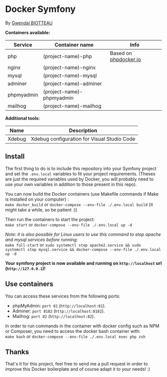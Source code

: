 # Docker Symfony

By [Gwendal BIOTTEAU](https://gwendalbiotteau.fr)

**Containers available:**

| Service    | Container name            | Info                                          |
| ---------- | ------------------------- | --------------------------------------------- |
| php        | (project-name)-php        | Based on [phpdocker.io](https://phpdocker.io) |
| nginx      | (project-name)-nginx      |                                               |
| mysql      | (project-name)-mysql      |                                               |
| adminer    | (project-name)-adminer    |                                               |
| phpmyadmin | (project-name)-phpmyadmin |                                               |
| mailhog    | (project-name)-mailhog    |                                               |

**Additional tools:**

| Name   | Description                                 |
| ------ | ------------------------------------------- |
| Xdebug | Xdebug configuration for Visual Studio Code |

## Install

The first thing to do is to include this repository into your Symfony project and set the `.env.local` variables to fit your project requirements. (Theses are just the required variables used by Docker, you will probably need to use your own variables in addition to those present in this repo).

You can now build the Docker containers (use Makefile commands if Make is installed on your computer) :  
`make docker_build`  or `docker-compose --env-file ./.env.local build` (it might take a while, so be patient :))

Then run the containers to start the project:  
`make start` or `docker-compose --env-file ./.env.local up -d`

*Note: it is also possible for Linux users to use this command to stop apache and mysql services before running:*  
`make full-start` or `sudo systemctl stop apache2.service && sudo systemctl stop mysql.service && docker-compose --env-file ./.env.local up -d`

**Your symfony project is now available and running on `http://localhost` url (`http://127.0.0.1`)!**

## Use containers

You can access these services from the following ports:
- phpMyAdmin: `port 81` (`http://localhost:81`).
- Adminer: `port 8182` (`http://localhost:8182`).
- Mailhog: `port 82` (`http://localhost:82`).

In order to run commands in the container with docker config such as NPM or Composer, you need to access the docker bash container with:  
`make bash` or `docker-compose --env-file ./.env.local exec php zsh`

## Thanks

That's it for this project, feel free to send me a pull request in order to improve this Docker boilerplate and of course adapt it to your needs! :)